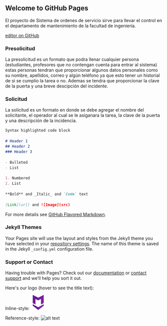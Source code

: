 ## Welcome to GitHub Pages

El proyecto de Sistema de ordenes de servicio sirve para llevar el control en el departamento de mantenimiento de la facultad de ingeniería.

[editor on GitHub](https://github.com/hugoflores92/test-gp/edit/master/index.md)

### Presolicitud

La presolicitud es un formato que podra llenar cualquier persona (estudiantes, profesores que no contengan cuenta para entrar al sistema) estas personas tendran que proporcionar algunos datos personales como su nombre, apellidos, correo y algún teléfono ya que esto tener un historial de si se cumplio la tarea o no. Ademas se tendra que proporcionar la clave de la puerta y una breve descipción del incidente.

### Solicitud

La solicitud es un formato en donde se debe agregar el nombre del solicitante, el operador al cual se le asiganara la tarea, la clave de la puerta y una descripción de la incidencia.

```markdown
Syntax highlighted code block

# Header 1
## Header 2
### Header 3

- Bulleted
- List

1. Numbered
2. List

**Bold** and _Italic_ and `Code` text

[Link](url) and ![Image](src)
```

For more details see [GitHub Flavored Markdown](https://guides.github.com/features/mastering-markdown/).

### Jekyll Themes

Your Pages site will use the layout and styles from the Jekyll theme you have selected in your [repository settings](https://github.com/hugoflores92/test-gp/settings). The name of this theme is saved in the Jekyll `_config.yml` configuration file.

### Support or Contact

Having trouble with Pages? Check out our [documentation](https://help.github.com/categories/github-pages-basics/) or [contact support](https://github.com/contact) and we’ll help you sort it out.

Here's our logo (hover to see the title text):

Inline-style: 
![alt text](https://github.com/adam-p/markdown-here/raw/master/src/common/images/icon48.png "Logo Title Text 1")

Reference-style: 
![alt text][logo]

[logo]:https://SOS2018\informativa\alta-solicitud.png "Logo Title Text 2"
